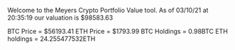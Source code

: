 Welcome to the Meyers Crypto Portfolio Value tool. 
As of 03/10/21 at 20:35:19 our valuation is $98583.63 

BTC Price = $56193.41
 ETH Price = $1793.99
BTC Holdings = 0.98BTC
 ETH holdings = 24.255477532ETH 
